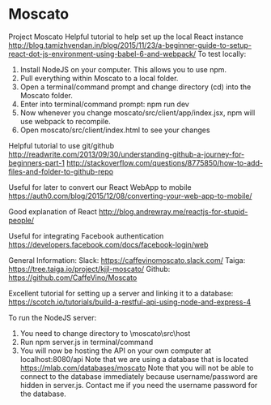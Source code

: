 # Moscato
Project Moscato
Helpful tutorial to help set up the local React instance
http://blog.tamizhvendan.in/blog/2015/11/23/a-beginner-guide-to-setup-react-dot-js-environment-using-babel-6-and-webpack/
To test locally:
1. Install NodeJS on your computer. This allows you to use npm.
2. Pull everything within Moscato to a local folder.
2. Open a terminal/command prompt and change directory (cd) into the Moscato folder.
3. Enter into terminal/command prompt: npm run dev
4. Now whenever you change moscato/src/client/app/index.jsx, npm will use webpack to recompile.
5. Open moscato/src/client/index.html to see your changes

Helpful tutorial to use git/github
http://readwrite.com/2013/09/30/understanding-github-a-journey-for-beginners-part-1
http://stackoverflow.com/questions/8775850/how-to-add-files-and-folder-to-github-repo

Useful for later to convert our React WebApp to mobile
https://auth0.com/blog/2015/12/08/converting-your-web-app-to-mobile/

Good explanation of React
http://blog.andrewray.me/reactjs-for-stupid-people/

Useful for integrating Facebook authentication
https://developers.facebook.com/docs/facebook-login/web

General Information:
Slack: https://caffevinomoscato.slack.com/
Taiga: https://tree.taiga.io/project/kjjl-moscato/
Github: https://github.com/CaffeVino/Moscato

Excellent tutorial for setting up a server and linking it to a database:
https://scotch.io/tutorials/build-a-restful-api-using-node-and-express-4

To run the NodeJS server:
1. You need to change directory to \moscato\src\host
2. Run npm server.js in terminal/command
3. You will now be hosting the API on your own computer at localhost:8080/api
Note that we are using a database that is located https://mlab.com/databases/moscato
Note that you will not be able to connect to the database immediately because username/password are hidden in server.js.
Contact me if you need the username password for the database.